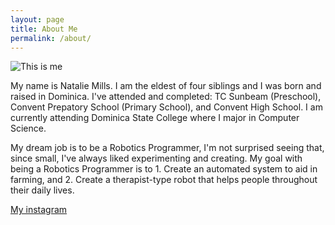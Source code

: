 ```yaml
---
layout: page
title: About Me
permalink: /about/
---
```


![This is me](https://i0.wp.com/createcaribbean.org/create/wp-content/uploads/2022/04/IMG_6004-scaled.jpg?resize=1153%2C1536&ssl=1)

My name is Natalie Mills. I am the eldest of four siblings and I was born and raised in Dominica. I've attended and completed: TC Sunbeam (Preschool), Convent Prepatory School (Primary School), and Convent High School. I am currently attending Dominica State College where I major in Computer Science.

My dream job is to be a Robotics Programmer, I'm not surprised seeing that, since small, I've always liked experimenting and creating. My goal with being a Robotics Programmer is to 1. Create an automated system to aid in farming, and 2. Create a therapist-type robot that helps people throughout their daily lives.

[My instagram](https://www.instagram.com/_._mi_mi_mi._/)


